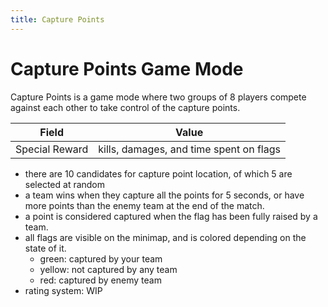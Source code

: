 ```yaml
---
title: Capture Points
---
```


# Capture Points Game Mode

Capture Points is a game mode where two groups of 8 players compete against each other to take control of the capture points.

| Field          | Value                                   |
| -------------- | --------------------------------------- |
| Special Reward | kills, damages, and time spent on flags |

- there are 10 candidates for capture point location, of which 5 are selected at random
- a team wins when they capture all the points for 5 seconds,
  or have more points than the enemy team at the end of the match.
- a point is considered captured when the flag has been fully raised by a team.
- all flags are visible on the minimap, and is colored depending on the state of it.
  - green: captured by your team
  - yellow: not captured by any team
  - red: captured by enemy team
- rating system: WIP
